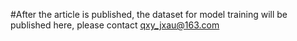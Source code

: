 #After the article is published, the dataset for model training will be published here, please contact qxy_jxau@163.com

